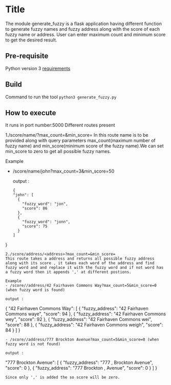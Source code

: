 # Title
The module generate_fuzzy is a flask application having different function to generate fuzzy names and fuzzy address along with the score of each fuzzy name or address. User can enter maximum count and minimum score to get the desired result.

## Pre-requisite
Python version 3
[requirements](./requiremeny.txt)

## Build 
Command to run the tool 
`python3 generate_fuzzy.py`

## How to execute
It runs in port number:5000
Different routes present

1./score/name/<name>?max_count=&min_score=
In this route name is to be provided along with query parameters max_count(maximum number of fuzzy name) and min_score(minimum score of the fuzzy name).We can set min_score to zero to get all possible fuzzy names.

Example
- /score/name/john?max_count=3&min_score=50

  output : 
  ```
  {
  "john": [
    {
      "fuzzy_word": "jon", 
      "score": 86
    }, 
    {
      "fuzzy_word": "jonn", 
      "score": 75
    }
  ]
}
```
2./score/address/<address>?max_count=&min_score=
This route takes a address and returns all possible fuzzy address along with its score , it takes each word of the address and find fuzzy word and and replace it with the fuzzy word and if not word has a fuzzy word then it appends ',' at different postions.

Example
- /score//address/42 Fairhaven Commons Way?max_count=5&min_score=0 (when fuzzy word is found)

output :

```
{
  "42 Fairhaven Commons Way": [
    {
      "fuzzy_address": "42 Fairhaven Commons waye", 
      "score": 94
    }, 
    {
      "fuzzy_address": "42 Fairhaven Commons wey", 
      "score": 92
    }, 
    {
      "fuzzy_address": "42 Fairhaven Commons wei", 
      "score": 88
    }, 
    {
      "fuzzy_address": "42 Fairhaven Commons weigh", 
      "score": 84
    }
  ]
}
```
- /score//address/777 Brockton Avenue?max_count=5&min_score=0 (when fuzzy word is not found)

output :

```

  "777 Brockton Avenue": [
    {
      "fuzzy_address": "777 , Brockton Avenue", 
      "score": 0
    }, 
    {
      "fuzzy_address": "777 Brockton , Avenue", 
      "score": 0
    }
  ]
}

```
Since only ',' is added the so score will be zero.

